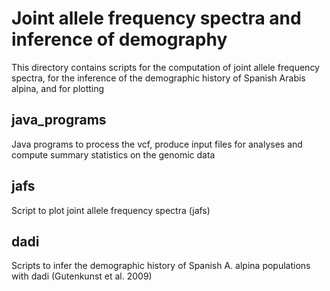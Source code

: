 # Joint allele frequency spectra and inference of demography

This directory contains scripts for the computation of joint allele frequency spectra, for the inference of the demographic history of Spanish Arabis alpina, and for plotting

## java_programs

Java programs to process the vcf, produce input files for analyses and compute summary statistics on the genomic data

## jafs

Script to plot joint allele frequency spectra (jafs)

## dadi			

Scripts to infer the demographic history of Spanish A. alpina populations with dadi (Gutenkunst et al. 2009)


